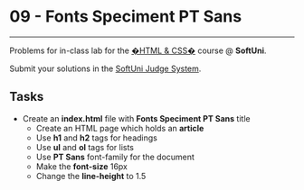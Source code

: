 # 09 - Fonts Speciment PT Sans
------
Problems for in-class lab for the [�HTML & CSS�](https://softuni.bg/trainings/2375/html-and-css-may-2019) course @ **SoftUni**.

Submit your solutions in the [SoftUni Judge System](https://judge.softuni.bg/Contests/1234/CSS-Typography).

## Tasks
 * Create an **index.html** file with **Fonts Speciment PT Sans** title 
	* Create an HTML page which holds an **article**
	* Use **h1** and **h2** tags for headings
	* Use **ul** and **ol** tags for lists 
	* Use **PT Sans** font-family for the document
	* Make the **font-size** 16px
	* Change the **line-height** to 1.5

